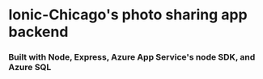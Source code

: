 # Ionic-Chicago's photo sharing app backend

### Built with Node, Express, Azure App Service's node SDK, and Azure SQL